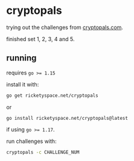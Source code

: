 # cryptopals

trying out the challenges from [cryptopals.com][cp].

finished set 1, 2, 3, 4 and 5.

[cp]: https://cryptopals.com

## running

requires `go >= 1.15`

install it with:

```bash
go get ricketyspace.net/cryptopals
```

or

```
go install ricketyspace.net/cryptopals@latest
```

if using `go >= 1.17`.

run challenges with:

```bash
cryptopals -c CHALLENGE_NUM
```
